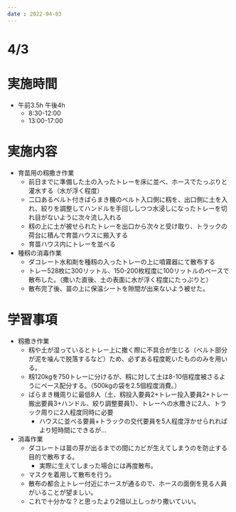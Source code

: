 ```yaml
---
date : 2022-04-03
---
```

# 4/3

# 実施時間

- 午前3.5h 午後4h
    - 8:30-12:00
    - 13:00-17:00

# 実施内容

- 育苗用の籾撒き作業
    - 前日までに準備した土の入ったトレーを床に並べ、ホースでたっぷりと灌水する（水が浮く程度）
    - 二口あるベルト付きばらまき機のベルト入口側に籾を、出口側に土を入れ、絞りを調整してハンドルを手回ししつつ水浸しになったトレーを切れ目がないように次々流し入れる
    - 籾の上に土が被せられたトレーを出口から次々と受け取り、トラックの荷台に積んで育苗ハウスに搬入する
    - 育苗ハウス内にトレーを並べる
- 種籾の消毒作業
    - ダコレート水和剤を種籾の入ったトレーの上に噴霧器にて散布する
    - トレー528枚に300リットル、150-200枚程度に100リットルのペースで散布した。（撒いた直後、土の表面に水が浮く程度にたっぷりと）
    - 散布完了後、苗の上に保温シートを隙間が出来ないよう被せた。

# 学習事項

- 籾撒き作業
    - 籾や土が湿っているとトレー上に撒く際に不具合が生じる（ベルト部分が泥を噛んで脱落するなど）ため、必ずある程度乾いたもののみを用いる。
    - 籾120kgを750トレーに分けるが、籾に対して土は8-10倍程度被さるようにペース配分する。（500kgの袋を2.5個程度消費。）
    - ばらまき機周りに最低8人（土、籾投入要員2+トレー投入要員2+トレー搬出要員3+ハンドル、絞り調整要員1）、トレーへの水撒きに2人、トラック周りに2人程度同時に必要
        - ハウスに並べる要員+トラックの交代要員を5人程度浮かせられればより短時間にできるが…
- 消毒作業
    - ダコレートは苗の芽が出るまでの間にカビが生えてしまうのを防止する目的で散布する。
        - 実際に生えてしまった場合には再度散布。
    - マスクを着用して散布を行う。
    - 散布の都合上トレー付近にホースが通るので、ホースの面倒を見る人員がいることが望ましい。
    - これで十分かな？と思ったより2倍以上しっかり撒いていい。